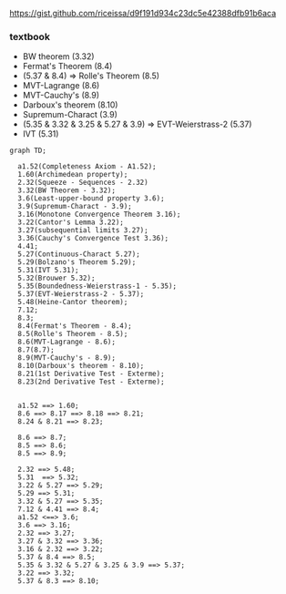 
https://gist.github.com/riceissa/d9f191d934c23dc5e42388dfb91b6aca
### textbook

- BW theorem (3.32)
- Fermat's Theorem (8.4)
- (5.37 & 8.4) => Rolle's Theorem (8.5)
- MVT-Lagrange (8.6)
- MVT-Cauchy's (8.9)
- Darboux's theorem (8.10)
- Supremum-Charact (3.9)
- (5.35 & 3.32 & 3.25 & 5.27 & 3.9) => EVT-Weierstrass-2 (5.37)
- IVT (5.31)


```mermaid
graph TD;

  a1.52(Completeness Axiom - A1.52);
  1.60(Archimedean property);
  2.32(Squeeze - Sequences - 2.32)
  3.32(BW Theorem - 3.32);
  3.6(Least-upper-bound property 3.6);
  3.9(Supremum-Charact - 3.9);
  3.16(Monotone Convergence Theorem 3.16);
  3.22(Cantor's Lemma 3.22);
  3.27(subsequential limits 3.27);
  3.36(Cauchy's Convergence Test 3.36);
  4.41;
  5.27(Continuous-Charact 5.27);
  5.29(Bolzano's Theorem 5.29);
  5.31(IVT 5.31);
  5.32(Brouwer 5.32);
  5.35(Boundedness-Weierstrass-1 - 5.35);
  5.37(EVT-Weierstrass-2 - 5.37);
  5.48(Heine-Cantor theorem);
  7.12;
  8.3;
  8.4(Fermat's Theorem - 8.4);
  8.5(Rolle's Theorem - 8.5);
  8.6(MVT-Lagrange - 8.6);
  8.7(8.7);
  8.9(MVT-Cauchy's - 8.9);
  8.10(Darboux's theorem - 8.10);
  8.21(1st Derivative Test - Exterme);
  8.23(2nd Derivative Test - Exterme);


  a1.52 ==> 1.60;
  8.6 ==> 8.17 ==> 8.18 ==> 8.21;
  8.24 & 8.21 ==> 8.23;

  8.6 ==> 8.7;
  8.5 ==> 8.6;
  8.5 ==> 8.9;

  2.32 ==> 5.48;
  5.31  ==> 5.32;
  3.22 & 5.27 ==> 5.29;
  5.29 ==> 5.31;
  3.32 & 5.27 ==> 5.35;
  7.12 & 4.41 ==> 8.4;
  a1.52 <==> 3.6;
  3.6 ==> 3.16;
  2.32 ==> 3.27;
  3.27 & 3.32 ==> 3.36;
  3.16 & 2.32 ==> 3.22;
  5.37 & 8.4 ==> 8.5;
  5.35 & 3.32 & 5.27 & 3.25 & 3.9 ==> 5.37;
  3.22 ==> 3.32;
  5.37 & 8.3 ==> 8.10;
```

